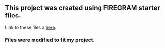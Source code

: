 ## This project was created using FIREGRAM starter files.
Link to these files a [here](https://github.com/iamshaunjp/firegram/tree/starter-files).

### Files were modified to fit my project.
